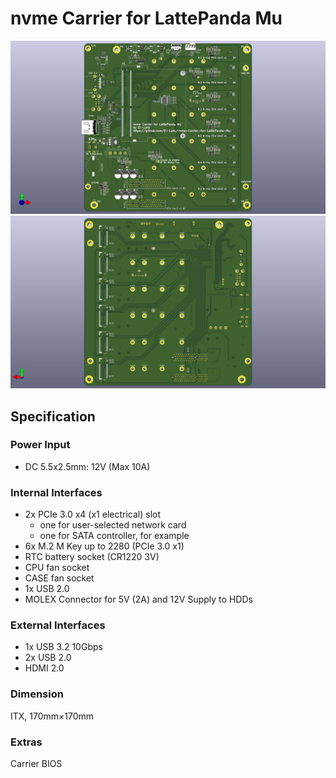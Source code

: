 # nvme Carrier for LattePanda Mu

<img src="./front.jpg" width="512"/>

<img src="./back.jpg" width="512"/>

## Specification

### Power Input

- DC 5.5x2.5mm: 12V (Max 10A)

### Internal Interfaces

- 2x PCIe 3.0 x4 (x1 electrical) slot
  - one for user-selected network card
  - one for SATA controller, for example
- 6x M.2 M Key up to 2280 (PCIe 3.0 x1)
- RTC battery socket (CR1220 3V)
- CPU fan socket
- CASE fan socket
- 1x USB 2.0
- MOLEX Connector for 5V (2A) and 12V Supply to HDDs

### External Interfaces

- 1x USB 3.2 10Gbps
- 2x USB 2.0
- HDMI 2.0

### Dimension

ITX, 170mm×170mm

### Extras

Carrier BIOS
